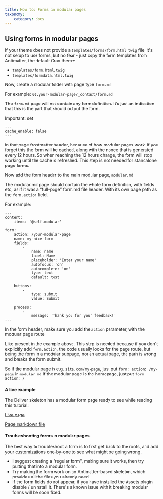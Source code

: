 ```yaml
---
title: How to: Forms in modular pages
taxonomy:
    category: docs
---
```


## Using forms in modular pages

If your theme does not provide a `templates/forms/form.html.twig` file, it's not setup to use forms, but no fear - just copy the form templates from Antimatter, the default Grav theme:

- `templates/form.html.twig`
- `templates/formdata.html.twig`

Now, create a modular folder with page type `form.md`

For example: `01.your-modular-page/_contact/form.md`

The `form.md` page will not contain any form definition. It’s just an indication that this is the part that should output the form.

Important: set

```
---
cache_enable: false
---
```

in that page frontmatter header, because of how modular pages work, if you forget this the form will be cached, along with the nonce that is generated every 12 hours. So when reaching the 12 hours change, the form will stop working until the cache is refreshed. This step is not needed for standalone page forms.

Now add the form header to the main modular page, `modular.md`

The modular.md page should contain the whole form definition, with fields etc, as if it was a “full-page” form.md file header. With its own page path as the `form.action` field.

For example:

```
---
content:
    items: '@self.modular'

form:
    action: /your-modular-page
    name: my-nice-form
    fields:
        -
            name: name
            label: Name
            placeholder: 'Enter your name'
            autofocus: 'on'
            autocomplete: 'on'
            type: text
            default: test

    buttons:
        -
            type: submit
            value: Submit

    process:
        -
            message: 'Thank you for your feedback!'
---

```

In the form header, make sure you add the `action` parameter, with the modular page route

Like present in the example above.
This step is needed because if you don't explicitly add `form.action`, the code usually looks for the page route, but being the form in a modular subpage, not an actual page, the path is wrong and breaks the form submit.

So if the modular page is e.g. `site.com/my-page`, just put `form: action: /my-page` in `modular.md`
If the modular page is the homepage, just put `form: action: /`

#### A live example

The Deliver skeleton has a modular form page ready to see while reading this tutorial:

[Live page](http://demo.getgrav.org/deliver-skeleton/contact)

[Page markdown file](https://github.com/getgrav/grav-skeleton-deliver-site/blob/develop/pages/07.contact/modular_alt.md)

#### Troubleshooting forms in modular pages

The best way to troubleshoot a form is to first get back to the roots, and add your customizations one-by-one to see what might be going wrong.

- I suggest creating a "regular form", making sure it works, then try putting that into a modular form.
- Try making the form work on an Antimatter-based skeleton, which provides all the files you already need.
- If the form fields do not appear, if you have installed the Assets plugin disable / uninstall it. There's a known issue with it breaking modular forms will be soon fixed.

